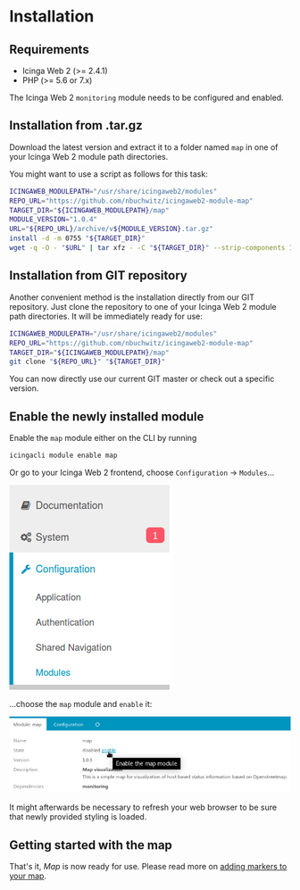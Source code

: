 <a id="Installation"></a>Installation
=====================================

Requirements
------------

* Icinga Web 2 (&gt;= 2.4.1)
* PHP (&gt;= 5.6 or 7.x)

The Icinga Web 2 `monitoring` module needs to be configured and enabled.

Installation from .tar.gz
-------------------------

Download the latest version and extract it to a folder named `map`
in one of your Icinga Web 2 module path directories.

You might want to use a script as follows for this task:
```sh
ICINGAWEB_MODULEPATH="/usr/share/icingaweb2/modules"
REPO_URL="https://github.com/nbuchwitz/icingaweb2-module-map"
TARGET_DIR="${ICINGAWEB_MODULEPATH}/map"
MODULE_VERSION="1.0.4"
URL="${REPO_URL}/archive/v${MODULE_VERSION}.tar.gz"
install -d -m 0755 "${TARGET_DIR}"
wget -q -O - "$URL" | tar xfz - -C "${TARGET_DIR}" --strip-components 1
```

Installation from GIT repository
--------------------------------

Another convenient method is the installation directly from our GIT repository.
Just clone the repository to one of your Icinga Web 2 module path directories.
It will be immediately ready for use:

```sh
ICINGAWEB_MODULEPATH="/usr/share/icingaweb2/modules"
REPO_URL="https://github.com/nbuchwitz/icingaweb2-module-map"
TARGET_DIR="${ICINGAWEB_MODULEPATH}/map"
git clone "${REPO_URL}" "${TARGET_DIR}"
```

You can now directly use our current GIT master or check out a specific version.

Enable the newly installed module
---------------------------------

Enable the `map` module either on the CLI by running

```sh
icingacli module enable map
```

Or go to your Icinga Web 2 frontend, choose `Configuration` -&gt; `Modules`...

![Choose Configuration - Modules](screenshot/01_installation/101_menu-configuration-modules.png)

...choose the `map` module and `enable` it:

![Enable the module](screenshot/01_installation/102_enable-module.png)

It might afterwards be necessary to refresh your web browser to be sure that
newly provided styling is loaded.

Getting started with the map
---------------------------------------------

That's it, *Map* is now ready for use. Please read more on [adding markers to your map](02-Add-Items-to-map.md).
